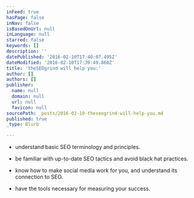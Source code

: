 ```yaml
---
inFeed: true
hasPage: false
inNav: false
isBasedOnUrl: null
inLanguage: null
starred: false
keywords: []
description: ''
datePublished: '2016-02-10T17:40:07.495Z'
dateModified: '2016-02-10T17:39:49.860Z'
title: 'theSEOgrind will help you:'
author: []
authors: []
publisher:
  name: null
  domain: null
  url: null
  favicon: null
sourcePath: _posts/2016-02-10-theseogrind-will-help-you.md
published: true
_type: Blurb

---
```

* understand basic SEO terminology and principles.

* be familiar with up-to-date SEO tactics and avoid black hat practices.

* know how to make social media work for you, and understand its connection to SEO.

* have the tools necessary for measuring your success.